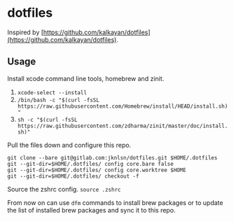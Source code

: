 # dotfiles

Inspired by [https://github.com/kalkayan/dotfiles](https://github.com/kalkayan/dotfiles).

## Usage

Install xcode command line tools, homebrew and zinit.

1. `xcode-select --install`
2. `/bin/bash -c "$(curl -fsSL https://raw.githubusercontent.com/Homebrew/install/HEAD/install.sh)"`
3. `sh -c "$(curl -fsSL https://raw.githubusercontent.com/zdharma/zinit/master/doc/install.sh)"`

Pull the files down and configure this repo.

```
git clone --bare git@gitlab.com:jknlsn/dotfiles.git $HOME/.dotfiles
git --git-dir=$HOME/.dotfiles/ config core.bare false
git --git-dir=$HOME/.dotfiles/ config core.worktree $HOME
git --git-dir=$HOME/.dotfiles/ checkout -f
```

Source the zshrc config.
`source .zshrc`

From now on can use `dfm` commands to install brew packages or to update the list of installed brew packages and sync it to this repo.
